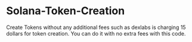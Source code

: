# Solana-Token-Creation
Create Tokens without any additional fees such as dexlabs is charging 15 dollars for token creation. You can do it with no extra fees with this code.
